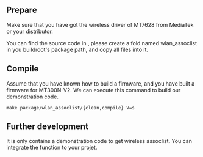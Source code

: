 ## Prepare

Make sure that you have got the wireless driver of MT7628 from MediaTek or your distributor.   

You can find the source code in [](./src), please create a fold named wlan_assoclist in you buildroot's package path, and copy all files into it.  

## Compile

Assume that you have known how to build a firmware, and you have built a firmware for MT300N-V2. We can execute this command to build our demonstration code.

```
make package/wlan_assoclist/{clean,compile} V=s
```

## Further development  

It is only contains a demonstration code to get wireless assoclist. You can integrate the function to your projet.
